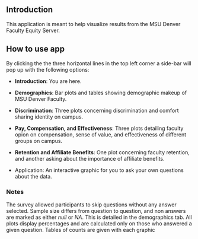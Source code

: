 ## Introduction
This application is meant to help visualize results from the MSU Denver Faculty Equity Server. 

## How to use app
By clicking the the three horizontal lines in the top left corner a side-bar will pop up with the following options: 

  - **Introduction**: You are here.
  
  - **Demographics**: Bar plots and tables showing demographic makeup of MSU Denver Faculty. 
  
  - **Discrimination**: Three plots concerning discrimination and comfort sharing identity on campus. 
  
  - **Pay, Compensation, and Effectiveness**: Three plots detailing faculty opion on compensation, sense of value, and effectiveness of different groups on campus.   
  
  - **Retention and Affiliate Benefits**: One plot concerning faculty retention, and another asking about the importance of affiliate benefits.  
  
  - Application: An interactive graphic for you to ask your own questions about the data.
  
### Notes
The survey allowed participants to skip questions without any answer selected. Sample size differs from question to question, and non answers are marked as either *null* or *NA*. This is detailed in the demographics tab. All plots display percentages and are calculated only on those who answered a given question. Tables of counts are given with each graphic


